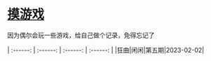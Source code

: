 # [摸游戏](https://github.com/noteMay/noteMay.github.io/issues/10)

因为偶尔会玩一些游戏，给自己做个记录，免得忘记了

| :------: | :------: | :------: | :------: | 
|狂曲|闲闲|第五期|2023-02-02|
